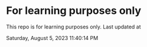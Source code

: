 # For learning purposes only
This repo is for learning purposes only.
Last updated at

Saturday, August 5, 2023 11:40:14 PM

